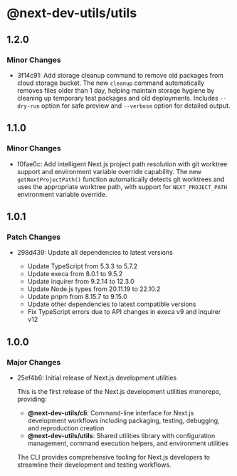 # @next-dev-utils/utils

## 1.2.0

### Minor Changes

- 3f14c91: Add storage cleanup command to remove old packages from cloud storage bucket. The new `cleanup` command automatically removes files older than 1 day, helping maintain storage hygiene by cleaning up temporary test packages and old deployments. Includes `--dry-run` option for safe preview and `--verbose` option for detailed output.

## 1.1.0

### Minor Changes

- f0fae0c: Add intelligent Next.js project path resolution with git worktree support and environment variable override capability. The new `getNextProjectPath()` function automatically detects git worktrees and uses the appropriate worktree path, with support for `NEXT_PROJECT_PATH` environment variable override.

## 1.0.1

### Patch Changes

- 298d439: Update all dependencies to latest versions

  - Update TypeScript from 5.3.3 to 5.7.2
  - Update execa from 8.0.1 to 9.5.2
  - Update inquirer from 9.2.14 to 12.3.0
  - Update Node.js types from 20.11.19 to 22.10.2
  - Update pnpm from 8.15.7 to 9.15.0
  - Update other dependencies to latest compatible versions
  - Fix TypeScript errors due to API changes in execa v9 and inquirer v12

## 1.0.0

### Major Changes

- 25ef4b6: Initial release of Next.js development utilities

  This is the first release of the Next.js development utilities monorepo, providing:

  - **@next-dev-utils/cli**: Command-line interface for Next.js development workflows including packaging, testing, debugging, and reproduction creation
  - **@next-dev-utils/utils**: Shared utilities library with configuration management, command execution helpers, and environment utilities

  The CLI provides comprehensive tooling for Next.js developers to streamline their development and testing workflows.
